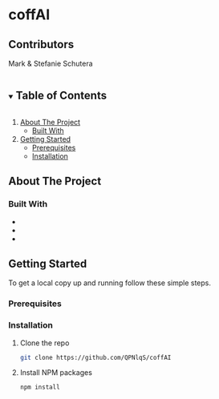# coffAI

## Contributors

Mark & Stefanie Schutera

<details open="open">
  <summary><h2 style="display: inline-block">Table of Contents</h2></summary>
  <ol>
    <li>
      <a href="#about-the-project">About The Project</a>
      <ul>
        <li><a href="#built-with">Built With</a></li>
      </ul>
    </li>
    <li>
      <a href="#getting-started">Getting Started</a>
      <ul>
        <li><a href="#prerequisites">Prerequisites</a></li>
        <li><a href="#installation">Installation</a></li>
      </ul>
    </li>
  </ol>
</details>

## About The Project

### Built With

- []()
- []()
- []()

## Getting Started

To get a local copy up and running follow these simple steps.

### Prerequisites

### Installation

1. Clone the repo
   ```sh
   git clone https://github.com/QPNlqS/coffAI
   ```
2. Install NPM packages
   ```sh
   npm install
   ```
